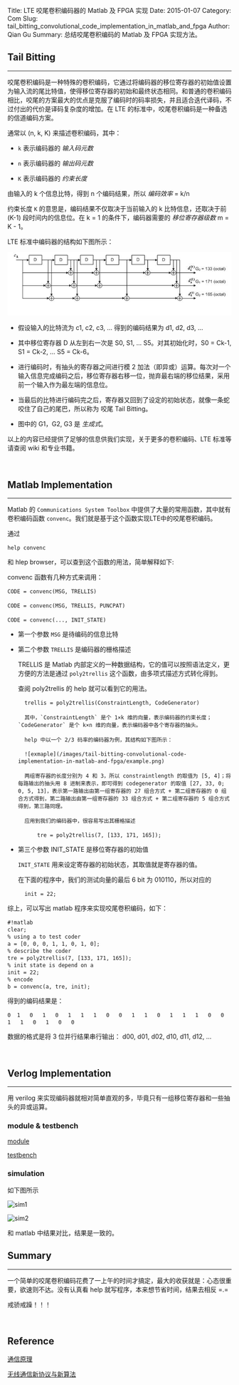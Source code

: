 Title: LTE 咬尾卷积编码器的 Matlab 及 FPGA 实现
Date: 2015-01-07
Category: Com
Slug: tail_bitting_convolutional_code_implementation_in_matlab_and_fpga
Author: Qian Gu
Summary: 总结咬尾卷积编码的 Matlab 及 FPGA 实现方法。

## Tail Bitting 
* * *

咬尾卷积编码是一种特殊的卷积编码，它通过将编码器的移位寄存器的初始值设置为输入流的尾比特值，使得移位寄存器的初始和最终状态相同。和普通的卷积编码相比，咬尾的方案最大的优点是克服了编码时的码率损失，并且适合迭代译码，不过付出的代价是译码复杂度的增加。在 LTE 的标准中，咬尾卷积编码是一种备选的信道编码方案。

通常以 (n, k, K) 来描述卷积编码，其中：

+ `k` 表示编码器的 *输入码元数*

+ `n` 表示编码器的 *输出码元数*

+ `K` 表示编码器的 *约束长度*

由输入的 k 个信息比特，得到 n 个编码结果，所以 *编码效率* = k/n

约束长度 `K` 的意思是，编码结果不仅取决于当前输入的 k 比特信息，还取决于前 (K-1) 段时间内的信息位。在 k = 1 的条件下，编码器需要的 *移位寄存器级数* m = K - 1。

LTE 标准中编码器的结构如下图所示：

![coder](/images/tail-bitting-convolutional-code-implementation-in-matlab-and-fpga/coder.jpg)

+ 假设输入的比特流为 c1, c2, c3, ... 得到的编码结果为 d1, d2, d3, ...

+ 其中移位寄存器 D 从左到右一次是 S0, S1, ... S5。对其初始化时，S0 = Ck-1, S1 = Ck-2, ... S5 = Ck-6。

+ 进行编码时，有抽头的寄存器之间进行模 2 加法（即异或）运算。每次对一个输入信息完成编码之后，移位寄存器右移一位，抛弃最右端的移位结果，采用前一个输入作为最左端的信息位。

+ 当最后的比特进行编码完之后，寄存器又回到了设定的初始状态，就像一条蛇咬住了自己的尾巴，所以称为 咬尾 Tail Bitting。

+ 图中的 G1，G2, G3 是 *生成式*。

以上的内容已经提供了足够的信息供我们实现，关于更多的卷积编码、LTE 标准等请查阅 wiki 和专业书籍。

<br>

## Matlab Implementation
* * *

Matlab 的 `Communications System Toolbox` 中提供了大量的常用函数，其中就有卷积编码函数 `convenc`。我们就是基于这个函数实现LTE中的咬尾卷积编码。

通过

    help convenc

和 hlep browser，可以查到这个函数的用法，简单解释如下:

convenc 函数有几种方式来调用：

    CODE = convenc(MSG, TRELLIS)

    CODE = convenc(MSG, TRELLIS, PUNCPAT)

    CODE = convenc(..., INIT_STATE)

+ 第一个参数 `MSG` 是待编码的信息比特

+ 第二个参数 `TRELLIS` 是编码器的栅格描述

    TRELLIS 是 Matlab 内部定义的一种数据结构，它的值可以按照语法定义，更方便的方法是通过 `poly2trellis` 这个函数，由多项式描述方式转化得到。

    查阅 poly2trellis 的 help 就可以看到它的用法。

        trellis = poly2trellis(ConstraintLength, CodeGenerator)

        其中，`ConstraintLength` 是个 1×k 维的向量，表示编码器的约束长度；`CodeGenerator` 是个 k×n 维的向量，表示编码器中各个寄存器的抽头。

        help 中以一个 2/3 码率的编码器为例，其结构如下图所示：

        ![exmaple](/images/tail-bitting-convolutional-code-implementation-in-matlab-and-fpga/example.png)

        两组寄存器的长度分别为 4 和 3，所以 constraintlength 的取值为 [5, 4]；将每路输出的抽头用 8 进制来表示，即可得到 codegenerator 的取值 [27, 33, 0; 0, 5, 13]，表示第一路输出由第一组寄存器的 27 组合方式 + 第二组寄存器的 0 组合方式得到，第二路输出由第一组寄存器的 33 组合方式 + 第二组寄存器的 5 组合方式得到，第三路同理。

        应用到我们的编码器中，很容易写出其栅格描述

            tre = poly2trellis(7, [133, 171, 165]);

+ 第三个参数 INIT_STATE 是移位寄存器的初始值

    `INIT_STATE` 用来设定寄存器的初始状态，其取值就是寄存器的值。

    在下面的程序中，我们的测试向量的最后 6 bit 为 010110，所以对应的

        init = 22;

综上，可以写出 matlab 程序来实现咬尾卷积编码，如下：

    #!matlab
    clear;  
    % using a to test coder
    a = [0, 0, 0, 1, 1, 0, 1, 0];
    % describe the coder
    tre = poly2trellis(7, [133, 171, 165]);
    % init state is depend on a
    init = 22;
    % encode
    b = convenc(a, tre, init);

得到的编码结果是：

    0  1   0   1   0   1   1   1   0   0   1   1   0   1   1   1   0   0   1   1   0   1   0   0

数据的格式是将 3 位并行结果串行输出： d00, d01, d02, d10, d11, d12, ...

<br>

## Verlog Implementation
* * *

用 verilog 来实现编码器就相对简单直观的多，毕竟只有一组移位寄存器和一些抽头的异或运算。

### module & testbench

[module](https://github.com/guqian110/guqian110.github.io/blob/master/files/tbce.v)

[testbench](https://github.com/guqian110/guqian110.github.io/blob/master/files/tb_tbce.v)

### simulation

如下图所示

![sim1](/images/tail-bitting-convolutional-code-implementation-in-matbal-and-fpga/sim1.png)

![sim2](images/tail-bitting-convolutional-code-implementation-in-matbal-and-fpga/sim2.png)

和 matlab 中结果对比，结果是一致的。

## Summary
* * *

一个简单的咬尾卷积编码花费了一上午的时间才搞定，最大的收获就是：心态很重要，欲速则不达。没有认真看 help 就写程序，本来想节省时间，结果去相反 =.=

戒骄戒躁！！！

<br>

## Reference

[通信原理](http://book.douban.com/subject/1446684/)

[无线通信新协议与新算法](http://book.douban.com/subject/24784764/)
